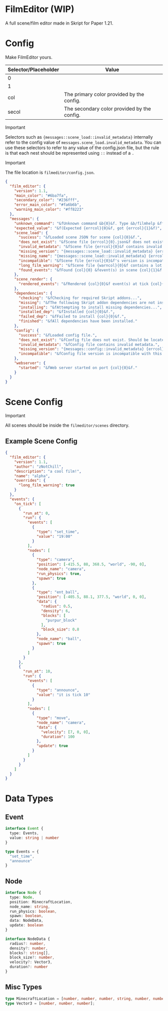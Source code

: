 # FilmEditor (WIP)

A full scene/film editor made in Skript for Paper 1.21.

# Config

Make FilmEditor yours.

| Selector/Placeholder    | Value                                                       |
|-------------------------|-------------------------------------------------------------|
| 0                       |                                                             |
| 1                       |                                                             |
| col                     | The primary color provided by the config.                   |
| secol                   | The secondary color provided by the config.                 |

> [!IMPORTANT]
> Selectors such as `{messages::scene_load::invalid_metadata}` internally refer to the config value of `messages.scene_load.invalid_metadata`. You can use these selectors to refer to any value of the config.json file, but the rule is that each nest should be represented using `::` instead of a `.`

> [!IMPORTANT]
> The file location is `filmeditor/config.json`.

```json
{
  "film_editor": {
    "version": 1.1,
    "main_color": "#6ba7fa",
    "secondary_color": "#236fff",
    "error_main_color": "#fa6b6b",
    "warning_main_color": "#ff8223"
  },
  "messages": {
    "unknown_command": "&fUnknown command &b{0}&f. Type &b/filmhelp &ffor editor help.",
    "expected_value": "&f(Expected {errcol}{0}&f, got {errcol}{1}&f)",
    "scene_load": {
      "success": "&fLoaded scene JSON for scene {col}{0}&f.",
      "does_not_exist": "&fScene file {errcol}{0}.json&f does not exist.",
      "invalid_metadata": "&fScene file {errcol}{0}&f contains invalid metadata.",
      "missing_version": "{messages::scene_load::invalid_metadata} {errcol}(missing version)",
      "missing_name": "{messages::scene_load::invalid_metadata} {errcol}(missing name)",
      "incompatible": "&fScene file {errcol}{0}&f's version is incompatible with this version of {errcol}FilmEditor. {messages::expected_value}",
      "long_film_warning": "&fScene file {warncol}{0}&f contains a lot of events. This can cause issues. If you want to remove this message, add {warncol}\"long_film_warning\": false &fto the {warncol}overrides &fobject inside the {warncol}film_editor &fblock of your scene file. See <url:https://github.com/zNotChill/filmeditor?tab=readme-ov-file#scene-config>{warncol}&nthe config&f for help.",
      "found_events": "&fFound {col}{0} &fevent(s) in scene {col}{1}&f."
    },
    "scene_render": {
      "rendered_events": "&fRendered {col}{0}&f event(s) at tick {col}{1}&f."
    },
    "dependencies": {
      "checking": "&fChecking for required Skript addons...",
      "missing": "&fThe following Skript addon dependencies are not installed: {col}{0}&f.",
      "installing": "&fAttempting to install missing dependencies...",
      "installed_dep": "&fInstalled {col}{0}&f.",
      "failed_dep": "&fFailed to install {col}{0}&f.",
      "finished": "&fAll dependencies have been installed."
    },
    "config": {
      "success": "&fLoaded config file.",
      "does_not_exist": "&fConfig file does not exist. Should be located at {errcol}filmeditor/config.json&f.",
      "invalid_metadata": "&fConfig file contains invalid metadata.",
      "missing_version": "{messages::config::invalid_metadata} {errcol}(missing version)",
      "incompatible": "&fConfig file version is incompatible with this version of {errcol}FilmEditor. {messages::expected_value}"
    },
    "webserver": {
      "started": "&fWeb server started on port {col}{0}&f."
    }
  }
}
```


# Scene Config

> [!IMPORTANT]
> All scenes should be inside the `filmeditor/scenes` directory.

## Example Scene Config
```json
{
  "film_editor": {
    "version": 1.1,
    "author": "zNotChill",
    "description": "a cool film!",
    "name": "alpha",
    "overrides": {
      "long_film_warning": true
    }
  },
  "events": {
    "on_tick": [
      {
        "run_at": 0,
        "run": {
          "events": [
            {
              "type": "set_time",
              "value": "19:00"
            }
          ],
          "nodes": [
            {
              "type": "camera",
              "position": [-415.5, 88, 368.5, "world", -90, 0],
              "node_name": "camera",
              "run_physics": true,
              "spawn": true
            },
            {
              "type": "ent_ball",
              "position": [-405.5, 88.1, 377.5, "world", 0, 0],
              "data": {
                "radius": 0.5,
                "density": 6,
                "blocks": [
                  "purpur_block"
                ],
                "block_size": 0.8
              },
              "node_name": "ball",
              "spawn": true
            }
          ]
        }
      },
      {
        "run_at": 10,
        "run": {
          "events": [
            {
              "type": "announce",
              "value": "it is tick 10"
            }
          ],
          "nodes": [
            {
              "type": "move",
              "node_name": "camera",
              "data": {
                "velocity": [7, 0, 0],
                "duration": 100
              },
              "update": true
            }
          ]
        }
      }
    ]
  }
}
```

# Data Types

## Event

```ts
interface Event {
  type: Events,
  value: string | number
}

type Events = {
  "set_time",
  "announce"
}
```

## Node

```ts
interface Node {
  type: Node,
  position: MinecraftLocation,
  node_name: string,
  run_physics: boolean,
  spawn: boolean,
  data: NodeData,
  update: boolean
}

interface NodeData {
  radius?: number,
  density?: number,
  blocks?: string[],
  block_size?: number,
  velocity?: Vector3,
  duration?: number
}
```

## Misc Types

```ts
type MinecraftLocation = [number, number, number, string, number, number];
type Vector3 = [number, number, number];
```